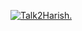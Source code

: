 
[![Talk2Harish.](https://github.com/Talk2Harish/talk2harish/blob/master/background3.jpg)](https://github.com/Talk2Harish)
<!--
**Talk2Harish/talk2harish** is a ✨ _special_ ✨ repository because its `README.md` (this file) appears on your GitHub profile.

Here are some ideas to get you started:

- 🔭 I’m currently working on ...
- 🌱 I’m currently learning ...
- 👯 I’m looking to collaborate on ...
- 🤔 I’m looking for help with ...
- 💬 Ask me about ...
- 📫 How to reach me: ...
- 😄 Pronouns: ...
- ⚡ Fun fact: ...
-->

